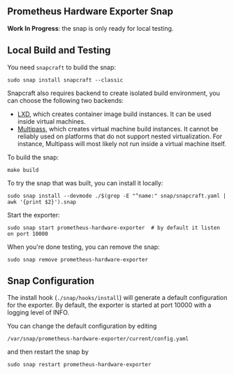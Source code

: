 ## Prometheus Hardware Exporter Snap

**Work In Progress**: the snap is only ready for local testing.

## Local Build and Testing

You need `snapcraft` to build the snap:

```shell
sudo snap install snapcraft --classic
```

Snapcraft also requires backend to create isolated build environment, you can
choose the following two backends:

- [LXD](https://linuxcontainers.org/lxd/introduction/), which creates container
  image build instances. It can be used inside virtual machines.
- [Multipass](https://multipass.run/), which creates virtual machine build
  instances. It cannot be reliably used on platforms that do not support nested
  virtualization. For instance, Multipass will most likely not run inside a
  virtual machine itself.

To build the snap:

```shell
make build
```

To try the snap that was built, you can install it locally:

```shell
sudo snap install --devmode ./$(grep -E "^name:" snap/snapcraft.yaml | awk '{print $2}').snap
```

Start the exporter:

```shell
sudo snap start prometheus-hardware-exporter  # by default it listen on port 10000
```

When you're done testing, you can remove the snap:

```shell
sudo snap remove prometheus-hardware-exporter
```

## Snap Configuration

The install hook (`./snap/hooks/install`) will generate a default configuration
for the exporter. By default, the exporter is started at port 10000 with a
logging level of INFO.

You can change the default configuration by editing

```shell
/var/snap/prometheus-hardware-exporter/current/config.yaml
```

and then restart the snap by

```shell
sudo snap restart prometheus-hardware-exporter
```
